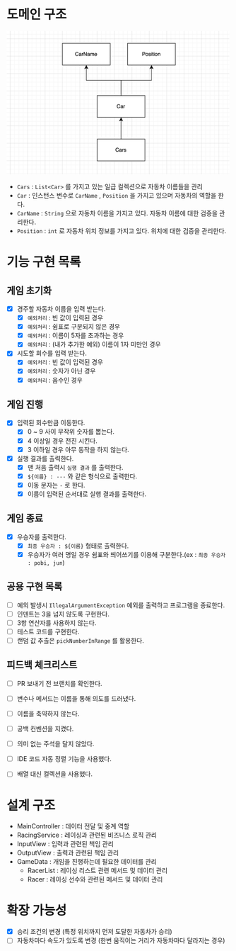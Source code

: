# 도메인 구조
![img.png](img.png)
- `Cars` : `List<Car>` 를 가지고 있는 일급 컬렉션으로 자동차 이름들을 관리
- `Car` : 인스턴스 변수로 `CarName` , `Position` 을 가지고 있으며 자동차의 역할을 한다.
- `CarName` : `String` 으로 자동차 이름을 가지고 있다. 자동차 이름에 대한 검증을 관리한다.
- `Position` : `int` 로 자동차 위치 정보를 가지고 있다. 위치에 대한 검증을 관리한다.

# 기능 구현 목록
## 게임 초기화
- [X] 경주할 자동차 이름을 입력 받는다.
  - [X] `예외처리` : 빈 값이 입력된 경우 
  - [X] `예외처리` : 쉼표로 구분되지 않은 경우
  - [X] `예외처리` : 이름이 5자를 초과하는 경우
  - [X] `예외처리` : (내가 추가한 예외) 이름이 1자 미만인 경우
- [X] 시도할 회수를 입력 받는다.
  - [X] `예외처리` : 빈 값이 입력된 경우
  - [X] `예외처리` : 숫자가 아닌 경우
  - [X] `예외처리` : 음수인 경우

## 게임 진행
- [X] 입력된 회수만큼 이동한다.
  - [X] 0 ~ 9 사이 무작위 숫자를 뽑는다.
  - [X] 4 이상일 경우 전진 시킨다.
  - [X] 3 이하일 경우 아무 동작을 하지 않는다.
- [X] 실행 결과를 출력한다.
  - [X] 맨 처음 출력시 `실행 결과` 를 출력한다.
  - [X] `${이름} : ---` 와 같은 형식으로 출력한다.
  - [X] 이동 문자는 `-` 로 한다.
  - [X] 이름이 입력된 순서대로 실행 결과를 출력한다.

## 게임 종료
- [X] 우승자를 출력한다.
  - [X] `최종 우승자 : ${이름}` 형태로 출력한다.
  - [X] 우승자가 여러 명일 경우 쉼표와 띄어쓰기를 이용해 구분한다.(ex : `최종 우승자 : pobi, jun`)

## 공용 구현 목록
- [ ] 예외 발생시 `IllegalArgumentException` 예외를 출력하고 프로그램을 종료한다.
- [ ] 인덴트는 3을 넘지 않도록 구현한다.
- [ ] 3항 연산자를 사용하지 않는다.
- [ ] 테스트 코드를 구현한다.
- [ ] 랜덤 값 추출은 `pickNumberInRange` 를 활용한다.

## 피드백 체크리스트
- [ ] PR 보내기 전 브랜치를 확인한다.
- [ ] 변수나 메서드는 이름을 통해 의도를 드러냈다.
- [ ] 이름을 축약하지 않는다.
- [ ] 공백 컨벤션을 지켰다.
- [ ] 의미 없는 주석을 달지 않았다.
- [ ] IDE 코드 자동 정렬 기능을 사용했다.
- [ ] 배열 대신 컬렉션을 사용했다.


# 설계 구조
- MainController : 데이터 전달 및 중계 역할
- RacingService : 레이싱과 관련된 비즈니스 로직 관리
- InputView : 입력과 관련된 책임 관리
- OutputView : 출력과 관련된 책임 관리
- GameData : 개임을 진행하는데 필요한 데이터를 관리
  - RacerList : 레이싱 리스트 관련 메서드 및 데이터 관리
  - Racer : 레이싱 선수와 관련된 메서드 및 데이터 관리

# 확장 가능성
- [X] 승리 조건의 변경 (특정 위치까지 먼저 도달한 자동차가 승리)
- [ ] 자동차마다 속도가 있도록 변경 (한번 움직이는 거리가 자동차마다 달라지는 경우)